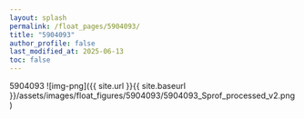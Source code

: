 ```yaml
---
layout: splash
permalink: /float_pages/5904093/
title: "5904093"
author_profile: false
last_modified_at: 2025-06-13
toc: false
---
```

 
5904093
![img-png]({{ site.url }}{{ site.baseurl }}/assets/images/float_figures/5904093/5904093_Sprof_processed_v2.png)